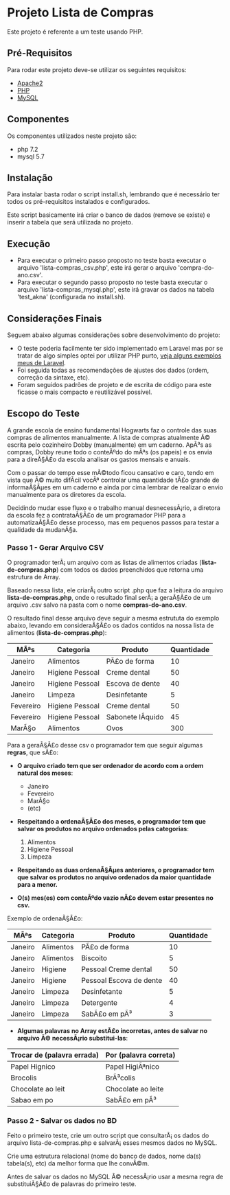 # Projeto Lista de Compras

Este projeto é referente a um teste usando PHP.

## Pré-Requisitos

Para rodar este projeto deve-se utilizar os seguintes requisitos:
- [Apache2](https://httpd.apache.org/)
- [PHP](https://php.net/)
- [MySQL](https://www.mysql.com/)

## Componentes

Os componentes utilizados neste projeto são:
- php 7.2
- mysql 5.7

## Instalação

Para instalar basta rodar o script install.sh, lembrando que é necessário ter todos os pré-requisitos instalados e configurados.

Este script basicamente irá criar o banco de dados (remove se existe) e inserir a tabela que será utilizada no projeto.

## Execução

- Para executar o primeiro passo proposto no teste basta executar o arquivo 'lista-compras_csv.php', este irá gerar o arquivo 'compra-do-ano.csv'.
- Para executar o segundo passo proposto no teste basta executar o arquivo 'lista-compras_mysql.php', este irá gravar os dados na tabela 'test_akna' (configurada no install.sh).

## Considerações Finais

Seguem abaixo algumas considerações sobre desenvolvimento do projeto:
- O teste poderia facilmente ter sido implementado em Laravel mas por se tratar de algo simples optei por utilizar PHP purto, [veja alguns exemplos meus de Laravel](https://github.com/lucianoob?tab=repositories).
- Foi seguida todas as recomendações de ajustes dos dados (ordem, correção da sintaxe, etc).
- Foram seguidos padrões de projeto e de escrita de código para este ficasse o mais compacto e reutilizável possível.

## Escopo do Teste

A grande escola de ensino fundamental Hogwarts faz o controle das
suas compras de alimentos manualmente. A lista de compras
atualmente Ã© escrita pelo cozinheiro Dobby (manualmente) em um
caderno. ApÃ³s as compras, Dobby reune todo o conteÃºdo do mÃªs (os
papeis) e os envia para a direÃ§Ã£o da escola analisar os gastos mensais
e anuais.

Com o passar do tempo esse mÃ©todo ficou cansativo e caro, tendo em
vista que Ã© muito difÃ­cil vocÃª controlar uma quantidade tÃ£o grande de
informaÃ§Ãµes em um caderno e ainda por cima lembrar de realizar o
envio manualmente para os diretores da escola.

Decidindo mudar esse fluxo e o trabalho manual desnecessÃ¡rio, a
diretora da escola fez a contrataÃ§Ã£o de um programador PHP para
a automatizaÃ§Ã£o desse processo, mas em pequenos passos para
testar a qualidade da mudanÃ§a.

### Passo 1 - Gerar Arquivo CSV
O programador terÃ¡ um arquivo com as listas de alimentos
criadas (**lista-de-compras.php**) com todos os dados
preenchidos que retorna uma estrutura de Array.

Baseado nessa lista, ele criarÃ¡ outro script .php que faz a leitura do
arquivo **lista-de-compras.php**, onde o resultado final serÃ¡ a
geraÃ§Ã£o de um arquivo .csv salvo na pasta com o nome **compras-do-ano.csv**.

O resultado final desse arquivo deve seguir a mesma estrututa do
exemplo abaixo, levando em consideraÃ§Ã£o os dados
contidos na nossa lista de alimentos (**lista-de-compras.php**):

|MÃªs|Categoria|Produto|Quantidade|
|-|-|-|-|
|Janeiro|Alimentos|PÃ£o de forma|10|
|Janeiro|Higiene Pessoal|Creme dental|50|
|Janeiro|Higiene Pessoal|Escova de dente |40|
|Janeiro|Limpeza|Desinfetante|5|
|Fevereiro|Higiene Pessoal|Creme dental|50|
|Fevereiro|Higiene Pessoal|Sabonete lÃ­quido|45|
|MarÃ§o|Alimentos|Ovos|300|

Para a geraÃ§Ã£o desse csv o programador tem que seguir algumas
**regras**, que sÃ£o:

* **O arquivo criado tem que ser ordenador de acordo com a ordem
natural dos meses**:
    * Janeiro
    * Fevereiro
    * MarÃ§o
    * (etc)

* **Respeitando a ordenaÃ§Ã£o dos meses, o programador tem que
salvar os produtos no arquivo ordenados pelas categorias**:
    1. Alimentos
    2. Higiene Pessoal
    3. Limpeza

* **Respeitando as duas ordenaÃ§Ãµes anteriores, o programador tem
que salvar os produtos no arquivo ordenados da maior quantidade para a menor.**

* **O(s) mes(es) com conteÃºdo vazio nÃ£o devem estar presentes no
csv.**

Exemplo de ordenaÃ§Ã£o:

|MÃªs|Categoria|Produto|Quantidade|
|-|-|-|-|
|Janeiro|Alimentos|PÃ£o de forma|10|
|Janeiro|Alimentos|Biscoito |5|
|Janeiro|Higiene|Pessoal Creme dental|50|
|Janeiro|Higiene|Pessoal Escova de dente|40|
|Janeiro|Limpeza|Desinfetante|5|
|Janeiro|Limpeza|Detergente|4|
|Janeiro|Limpeza|SabÃ£o em pÃ³|3|

* **Algumas palavras no Array estÃ£o incorretas, antes de salvar no
arquivo Ã© necessÃ¡rio substitui-las**:

|Trocar de (palavra errada)|Por (palavra correta)|
|-|-|
|Papel Hignico|Papel HigiÃªnico|
|Brocolis|BrÃ³colis|
|Chocolate ao leit|Chocolate ao leite|
|Sabao em po|SabÃ£o em pÃ³|

### Passo 2 - Salvar os dados no BD
Feito o primeiro teste, crie um outro script que consultarÃ¡ os
dados do arquivo lista-de-compras.php e salvarÃ¡ esses
mesmos dados no MySQL.

Crie uma estrutura relacional (nome do banco de dados, nome da(s)
tabela(s), etc) da melhor forma que lhe convÃ©m.

Antes de salvar os dados no MySQL Ã© necessÃ¡rio usar a mesma regra
de substituiÃ§Ã£o de palavras do primeiro teste.
